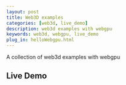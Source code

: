 ```yaml
---
layout: post
title: Web3D examples
categories: [web3d, live_demo]
description: web3d examples with webgpu
keywords: web3d, webgpu, live_demo
plug_in: helloWebgpu.html
---
```


A collection of web3d examples with webgpu

## Live Demo

